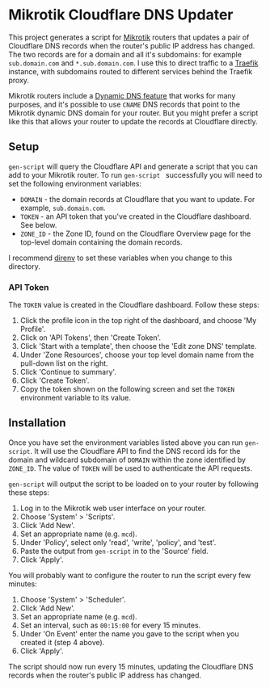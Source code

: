 # Mikrotik Cloudflare DNS Updater

This project generates a script for [Mikrotik](https://mikrotik.com/) routers
that updates a pair of Cloudflare DNS records
when the router's public IP address has changed.
The two records are for a domain and all it's subdomains:
for example `sub.domain.com` and `*.sub.domain.com`.
I use this to direct traffic to a [Traefik](https://traefik.io/) instance,
with subdomains routed to different services behind the Traefik proxy.

Mikrotik routers include a
[Dynamic DNS feature](https://wiki.mikrotik.com/wiki/Manual:IP/Cloud#DDNS)
that works for many purposes,
and it's possible to use `CNAME` DNS records that point to the Mikrotik
dynamic DNS domain for your router.
But you might prefer a script like this that allows your
router to update the records at Cloudflare directly.

## Setup

`gen-script` will query the Cloudflare API and generate a
script that you can add to your Mikrotik router.
To run `gen-script ` successfully you will need to set the following environment
variables:

* `DOMAIN` - the domain records at Cloudflare that you want to update. For example, `sub.domain.com`.
* `TOKEN` - an API token that you've created in the Cloudflare dashboard. See below.
* `ZONE_ID` - the Zone ID, found on the Cloudflare Overview page
for the top-level domain containing the domain records.

I recommend [direnv](https://direnv.net/) to set these variables when you
change to this directory.

### API Token

The `TOKEN` value is created in the Cloudflare dashboard.
Follow these steps:

1. Click the profile icon in the top right of the dashboard,
and choose 'My Profile'.
2. Click on 'API Tokens', then 'Create Token'.
3. Click 'Start with a template', then choose the 'Edit zone DNS' template.
4. Under 'Zone Resources', choose your top level domain name
from the pull-down list on the right.
5. Click 'Continue to summary'.
6. Click 'Create Token'.
7. Copy the token shown on the following screen
and set the `TOKEN` environment variable to its value.

## Installation

Once you have set the environment variables listed above
you can run `gen-script`.
It will use the Cloudflare API to find the DNS record ids for the
domain and wildcard subdomain of `DOMAIN` within the zone
identified by `ZONE_ID`.
The value of `TOKEN` will be used to authenticate the API requests.

`gen-script` will output the script to be loaded on to your
router by following these steps:

1. Log in to the Mikrotik web user interface on your router.
2. Choose 'System' > 'Scripts'.
3. Click 'Add New'.
4. Set an appropriate name (e.g. `mcd`).
5. Under 'Policy', select only 'read', 'write', 'policy', and 'test'.
6. Paste the output from `gen-script` in to the 'Source' field.
7. Click 'Apply'.

You will probably want to configure the router to run the script
every few minutes:

1. Choose 'System' > 'Scheduler'.
2. Click 'Add New'.
3. Set an appropriate name (e.g. `mcd`).
4. Set an interval, such as `00:15:00` for every 15 minutes.
5. Under 'On Event' enter the name you gave to the script when you created it (step 4 above).
6. Click 'Apply'.

The script should now run every 15 minutes, updating the
Cloudflare DNS records when the router's public IP address
has changed.


